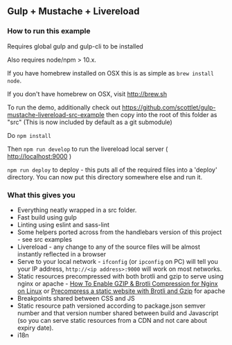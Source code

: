 ## Gulp + Mustache + Livereload
### How to run this example

Requires global gulp and gulp-cli to be installed

Also requires node/npm > 10.x.

If you have homebrew installed on OSX this is as simple as `brew install node`.

If you don't have homebrew on OSX, visit http://brew.sh

To run the demo, additionally check out https://github.com/scottlet/gulp-mustache-livereload-src-example then copy into the root of this folder as "src" (This is now included by default as a git submodule)

Do ```npm install```

Then ```npm run develop``` to run the livereload local server ( [http://localhost:9000](http://localhost:9000) )

```npm run deploy``` to deploy - this puts all of the required files into a 'deploy' directory. You can now put this directory somewhere else and run it.

### What this gives you

* Everything neatly wrapped in a src folder.
* Fast build using gulp
* Linting using eslint and sass-lint
* Some helpers ported across from the handlebars version of this project - see src examples
* Livereload - any change to any of the source files will be almost instantly reflected in a browser
* Serve to your local network - ```ifconfig``` (or ```ipconfig``` on PC) will tell you your IP address, ```http://<ip address>:9000``` will work on most networks.
* Static resources precompressed with both brotli and gzip to serve using nginx or apache - [How To Enable GZIP & Brotli Compression for Nginx on Linux](https://computingforgeeks.com/how-to-enable-gzip-brotli-compression-for-nginx-on-linux/) or [Precompress a static website with Brotli and Gzip](https://damien.pobel.fr/post/precompress-brotli-gzip-static-site/) for apache
* Breakpoints shared between CSS and JS
* Static resource path versioned according to package.json semver number and that version number shared between build and Javascript (so you can serve static resources from a CDN and not care about expiry date).
* i18n
